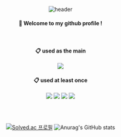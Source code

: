 <div align=center>
 
![header](https://capsule-render.vercel.app/api?type=Waving&color=166660&animation=fadeIn&height=300&text=KSG_Github)


####  :wave: Welcome to my github profile !

<br/>

####  :clipboard: used as the main
 <img src="https://img.shields.io/badge/JAVA-007396?style=for-the-badge&logo=Java&logoColor=white">

####  :clipboard: used at least once
 <img src="https://img.shields.io/badge/C-A8B9CC?style=for-the-badge&logo=c&logoColor=white"> <img src="https://img.shields.io/badge/SPRINGBOOT-6DB33F?style=for-the-badge&logo=springboot&logoColor=white"> <img src="https://img.shields.io/badge/javascript-F7DF1E?style=for-the-badge&logo=javascript&logoColor=white"> <img src="https://img.shields.io/badge/python-3776AB?style=for-the-badge&logo=python&logoColor=white">

<br/>
<br/>

[![Solved.ac
프로필](http://mazassumnida.wtf/api/v2/generate_badge?boj=ksg1227)](https://solved.ac/ksg1227) ![Anurag's GitHub stats](https://github-readme-stats.vercel.app/api?username=ksg1227&show_icons=true&theme=default)

</div>




<!--
**ksg1227/ksg1227** is a ✨ _special_ ✨ repository because its `README.md` (this file) appears on your GitHub profile.


Here are some ideas to get you started:

- 🔭 I’m currently working on ...
- 🌱 I’m currently learning ...
- 👯 I’m looking to collaborate on ...
- 🤔 I’m looking for help with ...
- 💬 Ask me about ...
- 📫 How to reach me: ...
- 😄 Pronouns: ...
- ⚡ Fun fact: ...
-->
